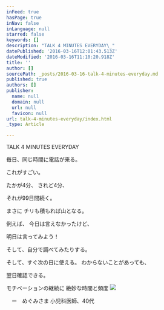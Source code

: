 ```yaml
---
inFeed: true
hasPage: true
inNav: false
inLanguage: null
starred: false
keywords: []
description: "TALK 4 MINUTES EVERYDAY\_"
datePublished: '2016-03-16T12:01:43.513Z'
dateModified: '2016-03-16T11:10:20.918Z'
title: ''
author: []
sourcePath: _posts/2016-03-16-talk-4-minutes-everyday.md
published: true
authors: []
publisher:
  name: null
  domain: null
  url: null
  favicon: null
url: talk-4-minutes-everyday/index.html
_type: Article

---
```

TALK 4 MINUTES EVERYDAY 

毎日、同じ時間に電話が来る。 

これがすごい。 

たかが4分、
されど4分、 

それが99日間続く。 

まさに
チリも積もれば山となる。 

例えば、
今日は言えなかったけど、 

明日は言ってみよう！ 

そして、自分で調べてみたりする。 

そして、すぐ次の日に使える。
わからないことがあっても、

翌日確認できる。 

モチベーションの継続に
絶妙な時間と頻度
![](https://the-grid-user-content.s3-us-west-2.amazonaws.com/b012127f-44b8-4e8f-91ae-218cdac29d5d.png)

　ー　めぐみさま
小児科医師、40代